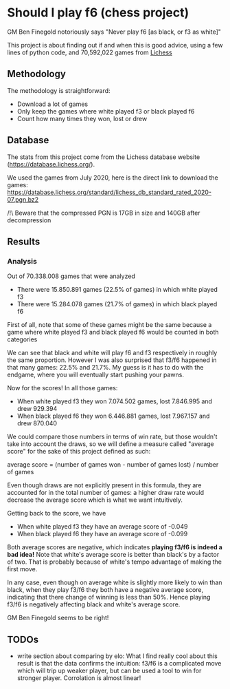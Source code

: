 # Should I play f6 (chess project)

GM Ben Finegold notoriously says "Never play f6 [as black, or f3 as white]"

This project is about finding out if and when this is good advice, using a few lines of python code, and 70,592,022 games from [Lichess](lichess.org)

## Methodology

The methodology is straightforward:
- Download a lot of games
- Only keep the games where white played f3 or black played f6
- Count how many times they won, lost or drew

## Database

The stats from this project come from the Lichess database website (https://database.lichess.org/).

We used the games from July 2020, here is the direct link to download the games: https://database.lichess.org/standard/lichess_db_standard_rated_2020-07.pgn.bz2

/!\ Beware that the compressed PGN is 17GB in size and 140GB after decompression

## Results

### Analysis

Out of 70.338.008 games that were analyzed
- There were 15.850.891 games (22.5% of games) in which white played f3
- There were 15.284.078 games (21.7% of games) in which black played f6

First of all, note that some of these games might be the same because a game where white played f3 and black played f6 would be counted in both categories

We can see that black and white will play f6 and f3 respectively in roughly the same proportion. However I was also surprised that f3/f6 happened in that many games: 22.5% and 21.7%. My guess is it has to do with the endgame, where you will eventually start pushing your pawns.

Now for the scores! In all those games:
- When white played f3 they won 7.074.502 games, lost 7.846.995 and drew 929.394
- When black played f6 they won 6.446.881 games, lost 7.967.157 and drew 870.040

We could compare those numbers in terms of win rate, but those wouldn't take into account the draws, so we will define a measure called "average score" for the sake of this project defined as such:

average score = (number of games won - number of games lost) / number of games

Even though draws are not explicitly present in this formula, they are accounted for in the total number of games: a higher draw rate would decrease the average score which is what we want intuitively.

Getting back to the score, we have
- When white played f3 they have an average score of -0.049
- When black played f6 they have an average score of -0.099

Both average scores are negative, which indicates **playing f3/f6 is indeed a bad idea!** Note that white's average score is better than black's by a factor of two. That is probably because of white's tempo advantage of making the first move.

In any case, even though on average white is slightly more likely to win than black, when they play f3/f6 they both have a negative average score, indicating that there change of winning is less than 50%. Hence playing f3/f6 is negatively affecting black and white's average score.

GM Ben Finegold seems to be right!

## TODOs

- write section about comparing by elo: What I find really cool about this result is that the data confirms the intuition: f3/f6 is a complicated move which will trip up weaker player, but can be used a tool to win for stronger player. Corrolation is almost linear!
